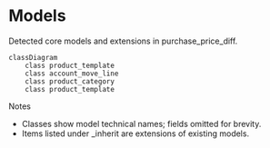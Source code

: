 # Models

Detected core models and extensions in purchase_price_diff.

```mermaid
classDiagram
    class product_template
    class account_move_line
    class product_category
    class product_template
```

Notes
- Classes show model technical names; fields omitted for brevity.
- Items listed under _inherit are extensions of existing models.
